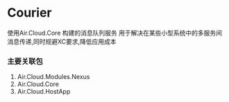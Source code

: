 # Courier
使用Air.Cloud.Core 构建的消息队列服务 用于解决在某些小型系统中的多服务间消息传递,同时规避XC要求,降低应用成本


### 主要关联包
1. Air.Cloud.Modules.Nexus
2. Air.Cloud.Core
3. Air.Cloud.HostApp
